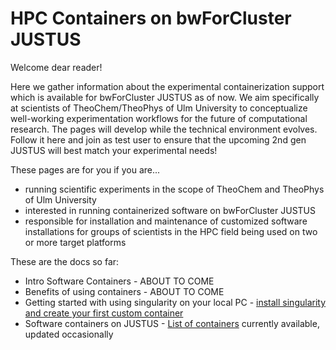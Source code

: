 # HPC Containers on bwForCluster JUSTUS

Welcome dear reader!

Here we gather information about the experimental containerization support which is available for bwForCluster JUSTUS as of now.
We aim specifically at scientists of TheoChem/TheoPhys of Ulm University to conceptualize well-working experimentation workflows for the future of computational research.
The pages will develop while the technical environment evolves.
Follow it here and join as test user to ensure that the upcoming 2nd gen JUSTUS will best match your experimental needs!

These pages are for you if you are...
* running scientific experiments in the scope of TheoChem and TheoPhys of Ulm University
* interested in running containerized software on bwForCluster JUSTUS
* responsible for installation and maintenance of customized software installations for groups of scientists in the HPC field being used on two or more target platforms

These are the docs so far:

* Intro Software Containers - ABOUT TO COME
* Benefits of using containers - ABOUT TO COME
* Getting started with using singularity on your local PC - [install singularity and create your first custom container](./docs/INSTALL.md)
* Software containers on JUSTUS - [List of containers](./docs/CONTAINERLIST.md) currently available, updated occasionally
